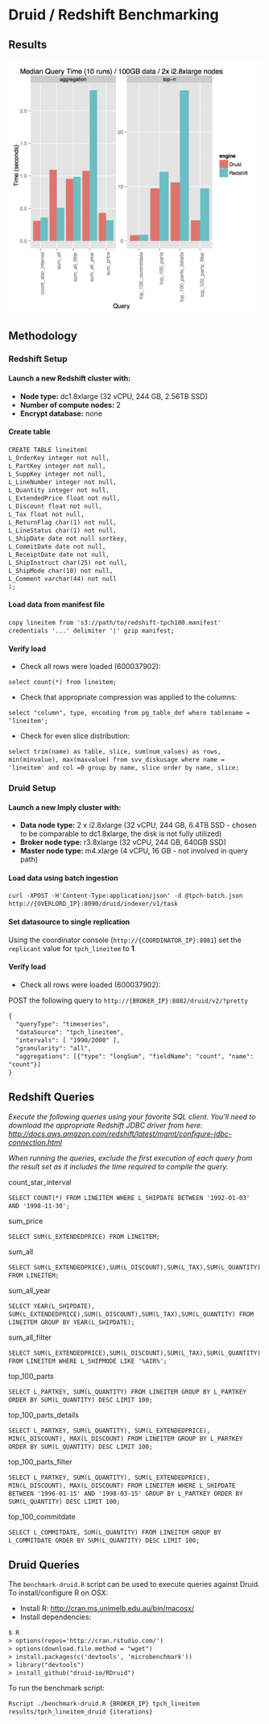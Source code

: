 # Druid / Redshift Benchmarking

## Results

![Results](/results/Rplots.png)

## Methodology

### Redshift Setup

#### Launch a new Redshift cluster with:
* **Node type:** dc1.8xlarge (32 vCPU, 244 GB, 2.56TB SSD)
* **Number of compute nodes:** 2
* **Encrypt database:** none

#### Create table
```
CREATE TABLE lineitem(
L_OrderKey integer not null,
L_PartKey integer not null,
L_SuppKey integer not null,
L_LineNumber integer not null,
L_Quantity integer not null,
L_ExtendedPrice float not null,
L_Discount float not null,
L_Tax float not null,
L_ReturnFlag char(1) not null,
L_LineStatus char(1) not null,
L_ShipDate date not null sortkey,
L_CommitDate date not null,
L_ReceiptDate date not null,
L_ShipInstruct char(25) not null,
L_ShipMode char(10) not null,
L_Comment varchar(44) not null
);
```

#### Load data from manifest file
```
copy lineitem from 's3://path/to/redshift-tpch100.manifest' credentials '...' delimiter '|' gzip manifest;
```

#### Verify load
* Check all rows were loaded (600037902):
```
select count(*) from lineitem;
```
* Check that appropriate compression was applied to the columns:
```
select "column", type, encoding from pg_table_def where tablename = 'lineitem';
```
* Check for even slice distribution:
```
select trim(name) as table, slice, sum(num_values) as rows, min(minvalue), max(maxvalue) from svv_diskusage where name = 'lineitem' and col =0 group by name, slice order by name, slice;
```

### Druid Setup

#### Launch a new Imply cluster with:
* **Data node type:** 2 x i2.8xlarge (32 vCPU, 244 GB, 6.4TB SSD - chosen to be comparable to dc1.8xlarge, the disk is not fully utilized)
* **Broker node type:** r3.8xlarge (32 vCPU, 244 GB, 640GB SSD)
* **Master node type:** m4.xlarge (4 vCPU, 16 GB - not involved in query path)

#### Load data using batch ingestion
```
curl -XPOST -H'Content-Type:application/json' -d @tpch-batch.json http://{OVERLORD_IP}:8090/druid/indexer/v1/task
```
#### Set datasource to single replication
Using the coordinator console (`http://{COORDINATOR_IP}:8081`) set the `replicant` value for `tpch_lineitem` to **1**
#### Verify load
* Check all rows were loaded (600037902):

POST the following query to `http://{BROKER_IP}:8082/druid/v2/?pretty`
```
{
  "queryType": "timeseries", 
  "dataSource": "tpch_lineitem", 
  "intervals": [ "1990/2000" ], 
  "granularity": "all", 
  "aggregations": [{"type": "longSum", "fieldName": "count", "name": "count"}]
}
```

## Redshift Queries

*Execute the following queries using your favorite SQL client. You'll need to download the appropriate Redshift JDBC driver from here: http://docs.aws.amazon.com/redshift/latest/mgmt/configure-jdbc-connection.html*

*When running the queries, exclude the first execution of each query from the result set as it includes the time required to compile the query.*

count_star_interval
```
SELECT COUNT(*) FROM LINEITEM WHERE L_SHIPDATE BETWEEN '1992-01-03' AND '1998-11-30';
```
sum_price
```
SELECT SUM(L_EXTENDEDPRICE) FROM LINEITEM;
```
sum_all
```
SELECT SUM(L_EXTENDEDPRICE),SUM(L_DISCOUNT),SUM(L_TAX),SUM(L_QUANTITY) FROM LINEITEM;
```
sum_all_year
```
SELECT YEAR(L_SHIPDATE), SUM(L_EXTENDEDPRICE),SUM(L_DISCOUNT),SUM(L_TAX),SUM(L_QUANTITY) FROM LINEITEM GROUP BY YEAR(L_SHIPDATE);
```
sum_all_filter
```
SELECT SUM(L_EXTENDEDPRICE),SUM(L_DISCOUNT),SUM(L_TAX),SUM(L_QUANTITY) FROM LINEITEM WHERE L_SHIPMODE LIKE '%AIR%';
```
top_100_parts
```
SELECT L_PARTKEY, SUM(L_QUANTITY) FROM LINEITEM GROUP BY L_PARTKEY ORDER BY SUM(L_QUANTITY) DESC LIMIT 100;
```
top_100_parts_details
```
SELECT L_PARTKEY, SUM(L_QUANTITY), SUM(L_EXTENDEDPRICE), MIN(L_DISCOUNT), MAX(L_DISCOUNT) FROM LINEITEM GROUP BY L_PARTKEY ORDER BY SUM(L_QUANTITY) DESC LIMIT 100;
```
top_100_parts_filter
```
SELECT L_PARTKEY, SUM(L_QUANTITY), SUM(L_EXTENDEDPRICE), MIN(L_DISCOUNT), MAX(L_DISCOUNT) FROM LINEITEM WHERE L_SHIPDATE BETWEEN '1996-01-15' AND '1998-03-15' GROUP BY L_PARTKEY ORDER BY SUM(L_QUANTITY) DESC LIMIT 100;
```
top_100_commitdate
```
SELECT L_COMMITDATE, SUM(L_QUANTITY) FROM LINEITEM GROUP BY L_COMMITDATE ORDER BY SUM(L_QUANTITY) DESC LIMIT 100;
```

## Druid Queries

The `benchmark-druid.R` script can be used to execute queries against Druid. To install/configure R on OSX:
* Install R: http://cran.ms.unimelb.edu.au/bin/macosx/
* Install dependencies:
```
$ R
> options(repos='http://cran.rstudio.com/')
> options(download.file.method = "wget")
> install.packages(c('devtools', 'microbenchmark'))
> library("devtools")
> install_github("druid-io/RDruid")
```

To run the benchmark script:
```
Rscript ./benchmark-druid.R {BROKER_IP} tpch_lineitem results/tpch_lineitem_druid {iterations}
```